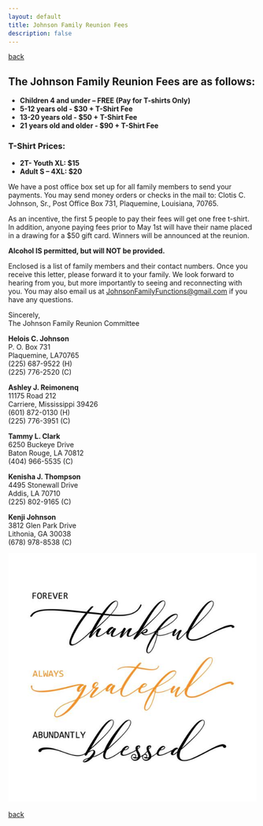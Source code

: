 ```yaml
---
layout: default
title: Johnson Family Reunion Fees
description: false
---
```


[back](./)

## **The Johnson Family Reunion Fees are as follows:**

- **Children 4 and under – FREE (Pay for T-shirts Only)**
- **5-12 years old - $30 + T-Shirt Fee**
- **13-20 years old - $50 + T-Shirt Fee**
- **21 years old and older - $90 + T-Shirt Fee**

### **T-Shirt Prices:**

- **2T- Youth XL: $15**
- **Adult S – 4XL: $20**



We have a post office box set up for all family members to send your payments. You may send money orders or checks in the mail to:
Clotis C. Johnson, Sr.,
Post Office Box 731,
Plaquemine, Louisiana, 70765.

As an incentive, the first 5 people to pay their fees will get one free t-shirt. In addition, anyone paying fees prior to May 1st will have their name placed in a drawing for a $50 gift card. Winners will be announced at the reunion.

**Alcohol IS permitted, but will NOT be provided.**

Enclosed is a list of family members and their contact numbers. Once you receive this letter, please forward it to your family. We look forward to hearing from you, but more importantly to seeing and reconnecting with you. You may also email us at [JohnsonFamilyFunctions@gmail.com](mailto:JohnsonFamilyFunctions@gmail.com) if you have any questions.


Sincerely,  
The Johnson Family Reunion Committee

**Helois C. Johnson**  
P. O. Box 731  
Plaquemine, LA70765  
(225) 687-9522 (H)  
(225) 776-2520 (C)

**Ashley J. Reimonenq**  
11175 Road 212  
Carriere, Mississippi 39426  
(601) 872-0130 (H)  
(225) 776-3951 (C)

**Tammy L. Clark**  
6250 Buckeye Drive  
Baton Rouge, LA 70812  
(404) 966-5535 (C)

**Kenisha J. Thompson**  
4495 Stonewall Drive  
Addis, LA 70710  
(225) 802-9165 (C)

**Kenji Johnson**  
3812 Glen Park Drive  
Lithonia, GA 30038  
(678) 978-8538 (C)


![Reunion Fees](reunion_fees.jpg)




[back](./)
